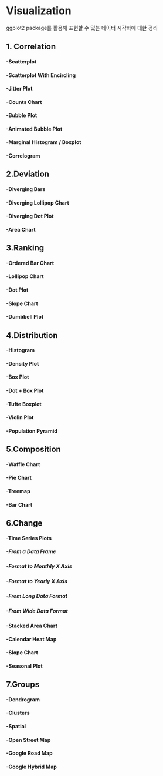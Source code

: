 # Visualization
ggplot2 package를 활용해 표현할 수 있는 데이터 시각화에 대한 정리


## 1. Correlation
#### -Scatterplot
#### -Scatterplot With Encircling
#### -Jitter Plot
#### -Counts Chart
#### -Bubble Plot
#### -Animated Bubble Plot
#### -Marginal Histogram / Boxplot
#### -Correlogram

## 2.Deviation
#### -Diverging Bars
#### -Diverging Lollipop Chart
#### -Diverging Dot Plot
#### -Area Chart

## 3.Ranking
#### -Ordered Bar Chart
#### -Lollipop Chart
#### -Dot Plot
#### -Slope Chart
#### -Dumbbell Plot

## 4.Distribution
#### -Histogram
#### -Density Plot
#### -Box Plot
#### -Dot + Box Plot
#### -Tufte Boxplot
#### -Violin Plot
#### -Population Pyramid

## 5.Composition
#### -Waffle Chart
#### -Pie Chart
#### -Treemap
#### -Bar Chart

## 6.Change
#### -Time Series Plots
##### -From a Data Frame
##### -Format to Monthly X Axis
##### -Format to Yearly X Axis
##### -From Long Data Format
##### -From Wide Data Format
#### -Stacked Area Chart
#### -Calendar Heat Map
#### -Slope Chart
#### -Seasonal Plot

## 7.Groups
#### -Dendrogram
#### -Clusters
#### -Spatial
#### -Open Street Map
#### -Google Road Map
#### -Google Hybrid Map
